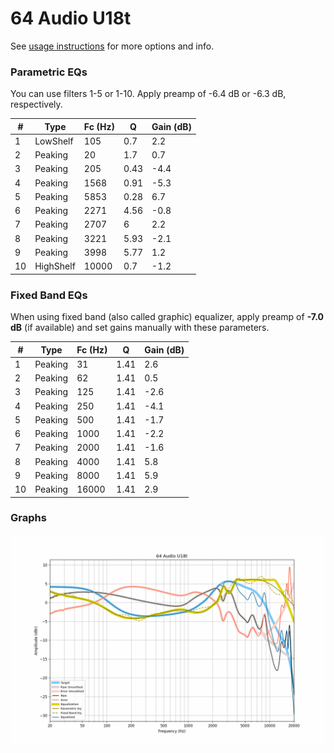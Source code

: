 # 64 Audio U18t
See [usage instructions](https://github.com/jaakkopasanen/AutoEq#usage) for more options and info.

### Parametric EQs
You can use filters 1-5 or 1-10. Apply preamp of -6.4 dB or -6.3 dB, respectively.

|   # | Type      |   Fc (Hz) |    Q |   Gain (dB) |
|-----|-----------|-----------|------|-------------|
|   1 | LowShelf  |       105 | 0.7  |         2.2 |
|   2 | Peaking   |        20 | 1.7  |         0.7 |
|   3 | Peaking   |       205 | 0.43 |        -4.4 |
|   4 | Peaking   |      1568 | 0.91 |        -5.3 |
|   5 | Peaking   |      5853 | 0.28 |         6.7 |
|   6 | Peaking   |      2271 | 4.56 |        -0.8 |
|   7 | Peaking   |      2707 | 6    |         2.2 |
|   8 | Peaking   |      3221 | 5.93 |        -2.1 |
|   9 | Peaking   |      3998 | 5.77 |         1.2 |
|  10 | HighShelf |     10000 | 0.7  |        -1.2 |

### Fixed Band EQs
When using fixed band (also called graphic) equalizer, apply preamp of **-7.0 dB** (if available) and set gains manually with these parameters.

|   # | Type    |   Fc (Hz) |    Q |   Gain (dB) |
|-----|---------|-----------|------|-------------|
|   1 | Peaking |        31 | 1.41 |         2.6 |
|   2 | Peaking |        62 | 1.41 |         0.5 |
|   3 | Peaking |       125 | 1.41 |        -2.6 |
|   4 | Peaking |       250 | 1.41 |        -4.1 |
|   5 | Peaking |       500 | 1.41 |        -1.7 |
|   6 | Peaking |      1000 | 1.41 |        -2.2 |
|   7 | Peaking |      2000 | 1.41 |        -1.6 |
|   8 | Peaking |      4000 | 1.41 |         5.8 |
|   9 | Peaking |      8000 | 1.41 |         5.9 |
|  10 | Peaking |     16000 | 1.41 |         2.9 |

### Graphs
![](./64%20Audio%20U18t.png)
